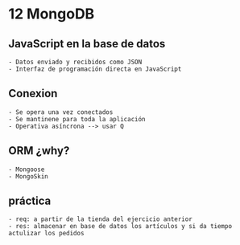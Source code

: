 # 12 MongoDB

## JavaScript en la base de datos
	- Datos enviado y recibidos como JSON
	- Interfaz de programación directa en JavaScript
## Conexion
	- Se opera una vez conectados
	- Se mantinene para toda la aplicación
	- Operativa asíncrona --> usar Q
## ORM ¿why?
	- Mongoose
	- MongoSkin
## práctica
	- req: a partir de la tienda del ejercicio anterior
	- res: almacenar en base de datos los artículos y si da tiempo actulizar los pedidos


